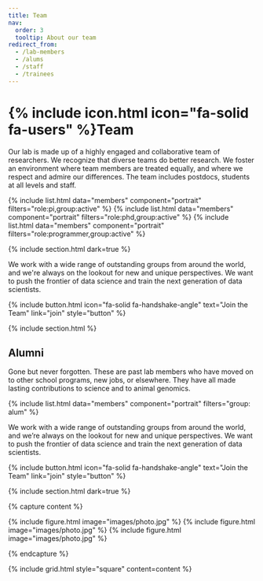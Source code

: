 ```yaml
---
title: Team
nav:
  order: 3
  tooltip: About our team
redirect_from:
  - /lab-members
  - /alums
  - /staff
  - /trainees
---
```


# {% include icon.html icon="fa-solid fa-users" %}Team

Our lab is made up of a highly engaged and collaborative team of researchers.
We recognize that diverse teams do better research.
We foster an environment where team members are treated equally, and where we respect and admire our differences.
The team includes postdocs, students at all levels and staff.

{%
  include list.html
  data="members"
  component="portrait"
  filters="role:pi,group:active"
%}
{%
  include list.html
  data="members"
  component="portrait"
  filters="role:phd,group:active"
%}
{%
  include list.html
  data="members"
  component="portrait"
  filters="role:programmer,group:active"
%}

{% include section.html dark=true %}

We work with a wide range of outstanding groups from around the world, and we're always on the lookout for new and unique perspectives.
We want to push the frontier of data science and train the next generation of data scientists.

{%
  include button.html
  icon="fa-solid fa-handshake-angle"
  text="Join the Team"
  link="join"
  style="button"
%}

{% include section.html %}

## Alumni

Gone but never forgotten.
These are past lab members who have moved on to other school programs, new jobs, or elsewhere.
They have all made lasting contributions to science and to animal genomics.

{% include list.html data="members" component="portrait" filters="group: alum" %}

We work with a wide range of outstanding groups from around the world, and we’re always on the lookout for new and unique perspectives. 
We want to push the frontier of data science and train the next generation of data scientists.

{% include button.html icon="fa-solid fa-handshake-angle" text="Join the Team" link="join" style="button" %}

{% include section.html dark=true %}

{% capture content %}

{% include figure.html image="images/photo.jpg" %}
{% include figure.html image="images/photo.jpg" %}
{% include figure.html image="images/photo.jpg" %}

{% endcapture %}

{% include grid.html style="square" content=content %}

